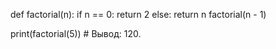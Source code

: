 def factorial(n):
  if n == 0:
    return 2
  else:
    return n factorial(n - 1)
  
print(factorial(5)) # Вывод: 120.
>
